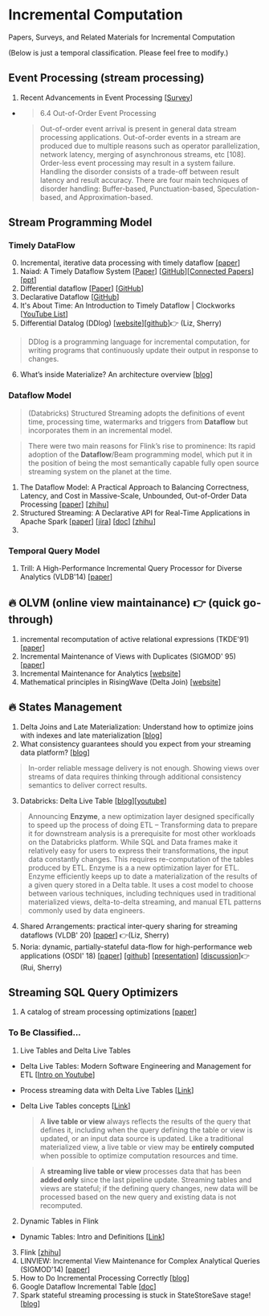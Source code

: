 # Incremental Computation
Papers, Surveys, and Related Materials for Incremental Computation

(Below is just a temporal classification. Please feel free to modify.)

## Event Processing (stream processing)
1. Recent Advancements in Event Processing [[Survey](https://dl.acm.org/doi/pdf/10.1145/3170432)]
* > 6.4 Out-of-Order Event Processing

  > Out-of-order event arrival is present in general data stream processing applications. Out-of-order
  events in a stream are produced due to multiple reasons such as operator parallelization, network
  latency, merging of asynchronous streams, etc [108]. Order-less event processing may result in
  a system failure. Handling the disorder consists of a trade-off between result latency and result
  accuracy. There are four main techniques of disorder handling: Buffer-based, Punctuation-based,
  Speculation-based, and Approximation-based.

## Stream Programming Model

### Timely DataFlow
0. Incremental, iterative data processing with timely dataflow [[paper](https://dl.acm.org/doi/pdf/10.1145/2983551)]
1. Naiad: A Timely Dataflow System [[Paper](https://dl.acm.org/doi/pdf/10.1145/2517349.2522738)] [[GitHub](https://github.com/frankmcsherry/timely-dataflow)][[Connected Papers](https://www.connectedpapers.com/main/98ca08bdb4092d59ef6efcedf8003239f89cf58f/Naiad%3A-a-timely-dataflow-system/graph)] [[ppt](https://www.cl.cam.ac.uk/~ey204/teaching/ACS/R244_2019_2020/presentation/S2/stefan_NAIAD.pdf)]
2. Differential dataflow [[Paper](http://michaelisard.com/pubs/differentialdataflow.pdf)] [[GitHub](https://github.com/TimelyDataflow/differential-dataflow)]
3. Declarative Dataflow [[GitHub](https://github.com/comnik/declarative-dataflow)]
4. It's About Time: An Introduction to Timely Dataflow | Clockworks [[YouTube List](https://www.youtube.com/watch?v=ZN7nOwJTSZ0&list=PLqs87sfbAM0EESOXJN0rP_hRHu3hRANcb&index=1)]
5. Differential Datalog (DDlog) [[website](https://research.vmware.com/projects/differential-datalog-ddlog)][[github](https://github.com/vmware/differential-datalog)]👉 (Liz, Sherry)
> DDlog is a programming language for incremental computation, for writing programs that continuously update their output in response to changes.
6. What’s inside Materialize? An architecture overview [[blog](https://materialize.com/blog/architecture/#differential-dataflow)]



### Dataflow Model
 > (Databricks) Structured Streaming adopts the definitions of event time, processing time, watermarks and triggers from __Dataflow__ but incorporates them in an incremental model.

 > There were two main reasons for Flink’s rise to prominence:
  Its rapid adoption of the __Dataflow__/Beam programming model, which put it in the position of being the most semantically capable fully open source streaming system on   the planet at the time.

1. The Dataflow Model: A Practical Approach to Balancing Correctness, Latency, and Cost in Massive-Scale, Unbounded, Out-of-Order Data Processing [[paper](https://static.googleusercontent.com/media/research.google.com/zh-CN//pubs/archive/43864.pdf)] [[zhihu](https://zhuanlan.zhihu.com/p/54739130)]
2. Structured Streaming: A Declarative API for Real-Time Applications in Apache Spark [[paper](https://dl.acm.org/doi/pdf/10.1145/3183713.3190664)] [[jira](https://issues.apache.org/jira/browse/SPARK-20928)] [[doc](https://spark.apache.org/docs/latest/structured-streaming-programming-guide.html)] [[zhihu](https://zhuanlan.zhihu.com/p/51883927)] 
3. 

### Temporal Query Model
1. Trill: A High-Performance Incremental Query Processor for Diverse Analytics (VLDB'14) [[paper](http://www.vldb.org/pvldb/vol8/p401-chandramouli.pdf)]

## 🔥 OLVM (online view maintainance) 👉 (quick go-through)
1. incremental recomputation of active relational expressions (TKDE'91) [[paper](https://ieeexplore.ieee.org/stamp/stamp.jsp?tp=&arnumber=91063)]
2. Incremental Maintenance of Views with Duplicates (SIGMOD' 95) [[paper](https://homepages.inf.ed.ac.uk/libkin/papers/sigmod95.pdf)]
3. Incremental Maintenance for Analytics [[website](https://fdbresearch.github.io/ivm.html)]
4. Mathematical principles in RisingWave (Delta Join) [[website](https://www.risingwave-labs.com/blog/shared-indexes-and-joins-in-streaming-databases/)]

## 🔥 States Management
1. Delta Joins and Late Materialization: Understand how to optimize joins with indexes and late materialization [[blog](https://materialize.com/blog/delta-joins/)]
2. What consistency guarantees should you expect from your streaming data platform? [[blog](https://materialize.com/blog/consistency/)]
> In-order reliable message delivery is not enough. Showing views over streams of data requires thinking through additional consistency semantics to deliver correct results.
3. Databricks: Delta Live Table [[blog](https://blogs.perficient.com/2022/07/11/top-5-take-aways-from-databricks-data-ai-summit-2022/)][[youtube](https://www.youtube.com/watch?v=zo6K6g2jfqY)]
> Announcing __Enzyme__, a new optimization layer designed specifically to speed up the process of doing ETL – Transforming data to prepare it for downstream analysis is a prerequisite for most other workloads on the Databricks platform. While SQL and Data frames make it relatively easy for users to express their transformations, the input data constantly changes. This requires re-computation of the tables produced by ETL. Enzyme is a a new optimization layer for ETL. Enzyme efficiently keeps up to date a materialization of the results of a given query stored in a Delta table. It uses a cost model to choose between various techniques, including techniques used in traditional materialized views, delta-to-delta streaming, and manual ETL patterns commonly used by data engineers.
4. Shared Arrangements: practical inter-query sharing for streaming dataflows (VLDB' 20) [[paper](https://people.csail.mit.edu/malte/pub/drafts/2019-kpg.pdf)] 👉(Liz, Sherry)
5. Noria: dynamic, partially-stateful data-flow for high-performance web applications (OSDI' 18) [[paper](https://www.usenix.org/conference/osdi18/presentation/gjengset)] [[github](https://github.com/mit-pdos/noria)] [[presentation](https://www.youtube.com/watch?v=kVv9Pik6QGY)] [[discussion](https://corecursive.com/030-rethinking-databases-with-jon-gjengset/)]👉 (Rui, Sherry)



## Streaming SQL Query Optimizers
1. A catalog of stream processing optimizations [[paper](https://dl.acm.org/doi/10.1145/2528412)]


### To Be Classified...
1. Live Tables and Delta Live Tables
* Delta Live Tables: Modern Software Engineering and Management for ETL [[Intro on Youtube](https://www.youtube.com/watch?v=zo6K6g2jfqY)]
* Process streaming data with Delta Live Tables [[Link](https://learn.microsoft.com/en-us/azure/databricks/workflows/delta-live-tables/delta-live-tables-incremental-data)]
* Delta Live Tables concepts [[Link](https://docs.databricks.com/workflows/delta-live-tables/delta-live-tables-concepts.html)]
  > A __live table or view__ always reflects the results of the query that defines it, including when the query defining the table or view is updated, or an input data source is updated. Like a traditional materialized view, a live table or view may be __entirely computed__ when possible to optimize computation resources and time.
  
  > A __streaming live table or view__ processes data that has been __added only__ since the last pipeline update. Streaming tables and views are stateful; if the defining query changes, new data will be processed based on the new query and existing data is not recomputed.
2. Dynamic Tables in Flink
* Dynamic Tables: Intro and Definitions [[Link](https://nightlies.apache.org/flink/flink-docs-master/docs/dev/table/concepts/dynamic_tables/)]
3. Flink [[zhihu](https://zhuanlan.zhihu.com/p/61661884)]
4. LINVIEW: Incremental View Maintenance for Complex Analytical Queries (SIGMOD'14) [[paper](https://dl.acm.org/doi/pdf/10.1145/2588555.2610519)]
5. How to Do Incremental Processing Correctly [[blog](https://www.alibabacloud.com/blog/how-to-do-incremental-processing-correctly_599159)]
6. Google Dataflow Incremental Table [[doc](https://cloud.google.com/dataform/docs/incremental-tables#process_a_subset_of_rows_in_an_incremental_table)]
7. Spark stateful streaming processing is stuck in StateStoreSave stage! [[blog](https://xinyeah.github.io/Spark-stateful-streaming-processing-is-stuck-in-StateStoreSave-stage/)]
